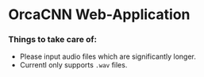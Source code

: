 # OrcaCNN Web-Application


### Things to take care of:

- Please input audio files which are significantly longer. 
- Currentl only supports `.wav` files.

